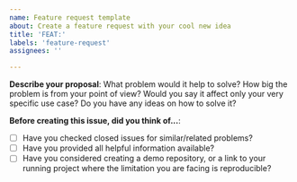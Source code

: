 ```yaml
---
name: Feature request template
about: Create a feature request with your cool new idea
title: 'FEAT:'
labels: 'feature-request'
assignees: ''

---
```


**Describe your proposal**:
What problem would it help to solve?
How big the problem is from your point of view?
Would you say it affect only your very specific use case?
Do you have any ideas on how to solve it?

**Before creating this issue, did you think of...**:
- [ ] Have you checked closed issues for similar/related problems?
- [ ] Have you provided all helpful information available?
- [ ] Have you considered creating a demo repository, or a link to your running project where the limitation you are facing is reproducible?
